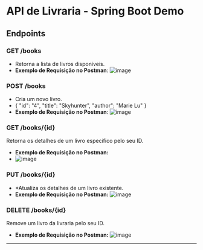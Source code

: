 # API de Livraria - Spring Boot Demo

## Endpoints

### GET /books
- Retorna a lista de livros disponíveis.
- **Exemplo de Requisição no Postman**:
![image](https://github.com/user-attachments/assets/8f3be953-841d-4091-b595-f75bc7c1862e)


### POST /books
- Cria um novo livro.
- { "id": "4", "title": "Skyhunter", "author": "Marie Lu" }
- **Exemplo de Requisição no Postman**:
![image](https://github.com/user-attachments/assets/a6a9aea3-fef6-4fbf-8bb8-62c88d2b39c9)


### **GET /books/{id}**
 Retorna os detalhes de um livro específico pelo seu ID.
- **Exemplo de Requisição no Postman:**
- ![image](https://github.com/user-attachments/assets/85dca55f-123d-4455-809f-736e381b5ddf)


### **PUT /books/{id}**
- *Atualiza os detalhes de um livro existente.
- **Exemplo de Requisição no Postman:**
  ![image](https://github.com/user-attachments/assets/668a7c3e-3e0b-4677-8f34-0d1eba5ab592)


### **DELETE /books/{id}**
 Remove um livro da livraria pelo seu ID.
- **Exemplo de Requisição no Postman:**
    ![image](https://github.com/user-attachments/assets/cdbd031c-5c1f-46c9-b23c-378f267515fb)

---


